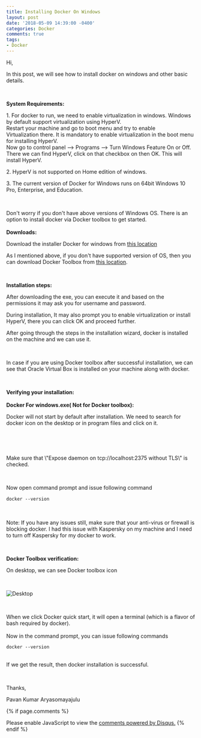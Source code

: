 ```yaml
---
title: Installing Docker On Windows
layout: post
date: '2018-05-09 14:39:00 -0400'
categories: Docker
comments: true
tags:
- Docker
---
```


<p>Hi,</p><p>In this post, we will see how to install docker on windows and other basic details.</p><p><br></p><p><b>System Requirements:</b></p><p>1. For docker to run, we need to enable virtualization in windows. Windows by default support virtualization using HyperV. <br>Restart your machine and go to boot menu and try to enable Virtualization&nbsp;there. It is mandatory to enable virtualization in the boot menu for installing HyperV.<br>Now go to control panel --&gt; Programs --&gt; Turn Windows Feature On or Off. There we can find HyperV, click on that checkbox on then OK. This will install HyperV.</p><p>2. HyperV is not supported on Home edition of windows.</p><p>3. The current version of Docker for Windows runs on 64bit Windows 10 Pro, Enterprise, and Education.</p><p><br></p><p>Don't worry if you don't&nbsp;have above versions of Windows OS. There is an option to install docker via Docker toolbox to get started.<br><br><b>Downloads:</b></p><p>Download the installer Docker for windows from <a href="https://download.docker.com/win/stable/Docker%20for%20Windows%20Installer.exe">this location</a>&nbsp;</p><p>As I mentioned above, if you don't have supported version of OS, then you can download Docker Toolbox from <a href="https://download.docker.com/win/stable/DockerToolbox.exe">this location</a>.</p><p><br></p><p><b>Installation steps:</b></p><p>After downloading the exe,&nbsp;you can execute it and based on the permissions it may ask you for username and password.</p><p>During installation, It may also prompt you to enable virtualization or install HyperV, there you can click OK and proceed further.</p><p>After going through the steps in the installation wizard, docker is installed on the machine and we can use it.</p><p><br></p><p>In case if you are using Docker toolbox after successful installation, we can see that Oracle Virtual Box is installed on your machine along with docker.</p><p><br></p><p><b>Verifying your installation:<br><br>Docker For windows.exe( Not for Docker toolbox):</b></p><p>Docker will not start by default after installation. We need to search for docker icon on the desktop or in program files and click on it.</p><p><br></p><p></p><p><br></p><p>Make sure that \"Expose daemon on tcp://localhost:2375 without TLS\" is checked.</p><p><br></p><p>Now open command prompt and issue following command</p><pre style="line-height: 1.42857;"><code class="html">docker --version</code></pre><p><br></p><p>Note: If you have any issues still, make sure that your anti-virus or firewall is blocking docker. I had this issue with Kaspersky on my machine and I need to turn off Kaspersky for my docker to work.</p><p><br></p><p><b>Docker Toolbox verification:</b></p><p>On desktop, we can see Docker toolbox icon</p><p><br></p><p><img src="https://docs.docker.com/toolbox/images/icon-set.png" alt="Desktop"></p><p><br></p><p>When we click Docker quick start, it will open a terminal (which is a flavor of bash required by docker).<br><br>Now in the command prompt, you can issue following commands<br></p><pre><code class="html">docker --version</code></pre><p><br>If we get the result, then docker installation is successful.<br></p><p><br></p><p>Thanks,</p><p>Pavan Kumar Aryasomayajulu</p>


{% if page.comments %}
<div id="disqus_thread"></div>
<script>

/**
*  RECOMMENDED CONFIGURATION VARIABLES: EDIT AND UNCOMMENT THE SECTION BELOW TO INSERT DYNAMIC VALUES FROM YOUR PLATFORM OR CMS.
*  LEARN WHY DEFINING THESE VARIABLES IS IMPORTANT: https://disqus.com/admin/universalcode/#configuration-variables*/

var disqus_config = function () {
this.page.identifier = 143900; // Replace PAGE_IDENTIFIER with your page's unique identifier variable
};

(function() { // DON'T EDIT BELOW THIS LINE
var d = document, s = d.createElement('script');
s.src = 'https://xyzcoder1.disqus.com/embed.js';
s.setAttribute('data-timestamp', +new Date());
(d.head || d.body).appendChild(s);
})();
</script>
<noscript>Please enable JavaScript to view the <a href="https://disqus.com/?ref_noscript">comments powered by Disqus.</a></noscript>
{% endif %}